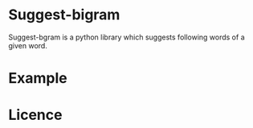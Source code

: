 Suggest-bigram
==============
Suggest-bgram is a python library which suggests following words of a given word.

Example
========

Licence
=======
